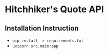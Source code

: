 # Hitchhiker's Quote API

## Installation Instruction

- `pip install -r requirements.txt`
- `uvicorn src.main:app`

